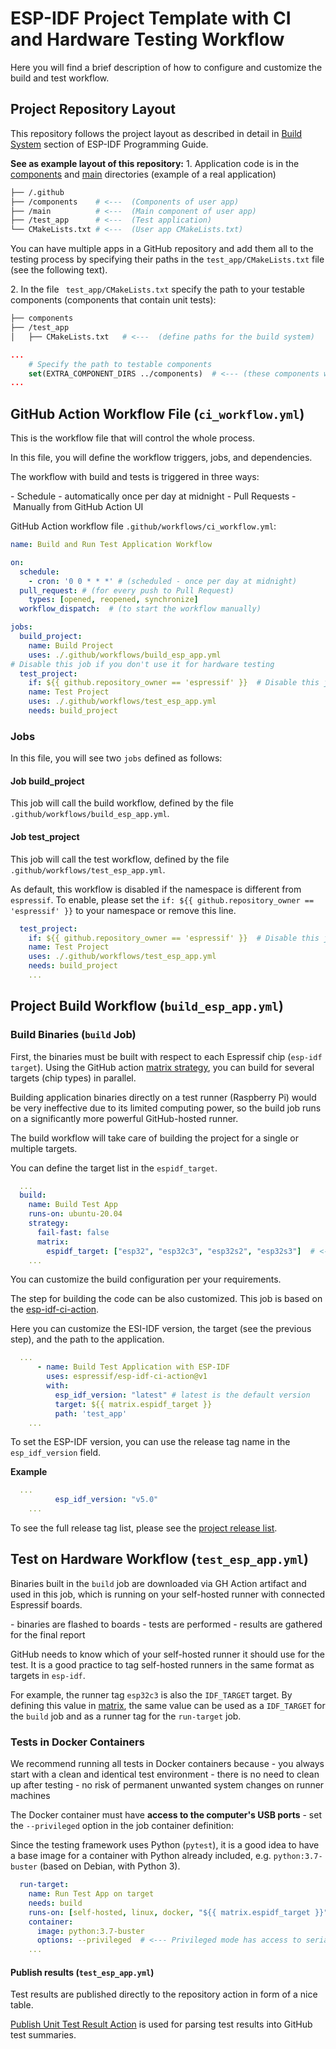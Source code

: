 # ESP-IDF Project Template with CI and Hardware Testing Workflow

Here you will find a brief description of how to configure and customize the build and test workflow.

## Project Repository Layout

This repository follows the project layout as described in detail in [Build System](https://docs.espressif.com/projects/esp-idf/en/latest/esp32/api-guides/build-system.html) section of ESP-IDF Programming Guide.

**See as example layout of this repository:**
1. Application code is in the [components](../components/) and [main](../main) directories (example of a real application)
  ```sh
  ├── /.github
  ├── /components    # <---  (Components of user app)
  ├── /main          # <---  (Main component of user app)
  ├── /test_app      # <---  (Test application)
  └── CMakeLists.txt # <---  (User app CMakeLists.txt)
  ```
  You can have multiple apps in a GitHub repository and add them all to the testing process by specifying their paths in the `test_app/CMakeLists.txt` file (see the following text).

2. In the file ` test_app/CMakeLists.txt` specify the path to your testable components (components that contain unit tests):
  ```sh
  ├── components
  ├── /test_app
  │   ├── CMakeLists.txt   # <---  (define paths for the build system)

  ```
  ```cmake
  ...
      # Specify the path to testable components
      set(EXTRA_COMPONENT_DIRS ../components)  # <--- (these components will be built and tested)
  ...
  ```

## GitHub Action Workflow File (`ci_workflow.yml`)

This is the workflow file that will control the whole process.

In this file, you will define the workflow triggers, jobs, and dependencies.

The workflow with build and tests is triggered in three ways:

- Schedule - automatically once per day at midnight
- Pull Requests
- Manually from GitHub Action UI

GitHub Action workflow file `.github/workflows/ci_workflow.yml`:

```yml
name: Build and Run Test Application Workflow

on:
  schedule:
    - cron: '0 0 * * *' # (scheduled - once per day at midnight)
  pull_request: # (for every push to Pull Request)
    types: [opened, reopened, synchronize]
  workflow_dispatch:  # (to start the workflow manually)

jobs:
  build_project:
    name: Build Project
    uses: ./.github/workflows/build_esp_app.yml
# Disable this job if you don't use it for hardware testing
  test_project:
    if: ${{ github.repository_owner == 'espressif' }}  # Disable this job as default except if the repo is owned by Espressif
    name: Test Project
    uses: ./.github/workflows/test_esp_app.yml
    needs: build_project
```

### Jobs

In this file, you will see two `jobs` defined as follows:

#### Job build_project

This job will call the build workflow, defined by the file `.github/workflows/build_esp_app.yml`.

#### Job test_project

This job will call the test workflow, defined by the file `.github/workflows/test_esp_app.yml`.

As default, this workflow is disabled if the namespace is different from `espressif`. To enable, please set the `if: ${{ github.repository_owner == 'espressif' }}` to your namespace or remove this line.

```yml
  test_project:
    if: ${{ github.repository_owner == 'espressif' }}  # Disable this job as default except if the repo is owned by Espressif
    name: Test Project
    uses: ./.github/workflows/test_esp_app.yml
    needs: build_project
    ...
```

## Project Build Workflow (`build_esp_app.yml`)

### Build Binaries (`build` Job)

First, the binaries must be built with respect to each Espressif chip (`esp-idf target`). Using the GitHub action [matrix strategy](https://docs.github.com/en/actions/using-jobs/using-a-matrix-for-your-jobs), you can build for several targets (chip types) in parallel.

Building application binaries directly on a test runner (Raspberry Pi) would be very ineffective due to its limited computing power, so the build job runs on a significantly more powerful GitHub-hosted runner.

The build workflow will take care of building the project for a single or multiple targets.

You can define the target list in the `espidf_target`.

```yml
  ...
  build:
    name: Build Test App
    runs-on: ubuntu-20.04
    strategy:
      fail-fast: false
      matrix:
        espidf_target: ["esp32", "esp32c3", "esp32s2", "esp32s3"]  # <--- Specify a list of Espressif chips connected to your runner
    ...
```

You can customize the build configuration per your requirements.

The step for building the code can be also customized. This job is based on the [esp-idf-ci-action](https://github.com/espressif/esp-idf-ci-action).

Here you can customize the ESI-IDF version, the target (see the previous step), and the path to the application.

```yml
  ...
      - name: Build Test Application with ESP-IDF
        uses: espressif/esp-idf-ci-action@v1
        with:
          esp_idf_version: "latest" # latest is the default version
          target: ${{ matrix.espidf_target }}
          path: 'test_app'
    ...
```

To set the ESP-IDF version, you can use the release tag name in the `esp_idf_version` field.

**Example**

```yml
  ...
          esp_idf_version: "v5.0"
    ...
```

To see the full release tag list, please see the [project release list](https://github.com/espressif/esp-idf/tags).

## Test on Hardware Workflow (`test_esp_app.yml`)

Binaries built in the `build` job are downloaded via GH Action artifact and used in this job,
which is running on your self-hosted runner with connected Espressif boards.

- binaries are flashed to boards
- tests are performed
- results are gathered for the final report

GitHub needs to know which of your self-hosted runner it should use for the test. It is a good practice to tag self-hosted runners in the same format as targets in `esp-idf`.

For example, the runner tag `esp32c3` is also the `IDF_TARGET` target. By defining this value in [matrix](https://docs.github.com/en/actions/using-jobs/using-a-matrix-for-your-jobs), the same value can be used as a `IDF_TARGET` for the `build` job and as a runner tag for the `run-target` job.

### Tests in Docker Containers

We recommend running all tests in Docker containers because
  - you always start with a clean and identical test environment
  - there is no need to clean up after testing
  - no risk of permanent unwanted system changes on runner machines

The Docker container must have **access to the computer's USB ports** - set the `--privileged` option in the job container definition:

Since the testing framework uses Python (`pytest`), it is a good idea to have a base image for a container with Python already included, e.g. `python:3.7-buster` (based on Debian, with Python 3).

```yml
  run-target:
    name: Run Test App on target
    needs: build
    runs-on: [self-hosted, linux, docker, "${{ matrix.espidf_target }}"]
    container:
      image: python:3.7-buster
      options: --privileged  # <--- Privileged mode has access to serial ports
    ...
```

#### Publish results (`test_esp_app.yml`)

Test results are published directly to the repository action in form of a nice table.

[Publish Unit Test Result Action](https://github.com/EnricoMi/publish-unit-test-result-action) is used for parsing test results into GitHub test summaries.
